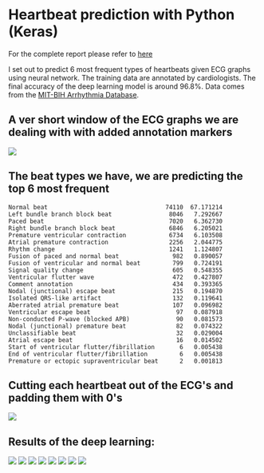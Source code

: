 # Heartbeat prediction with Python (Keras)

For the complete report please refer to [here](https://github.com/jerchiury/heartbeat_python/blob/master/heartbeat_python.md)

I set out to predict 6 most frequent types of heartbeats given ECG graphs using neural network. The training data are annotated by cardiologists. The final accuracy of the deep learning model is around 96.8%. Data comes from the [MIT-BIH Arrhythmia Database](https://www.physionet.org/content/mitdb/1.0.0/).


## A ver short window of the ECG graphs we are dealing with with added annotation markers
![](ecg_ann_plot.png)

## The beat types we have, we are predicting the top 6 most frequent

    Normal beat                                 74110  67.171214
    Left bundle branch block beat                8046   7.292667
    Paced beat                                   7020   6.362730
    Right bundle branch block beat               6846   6.205021
    Premature ventricular contraction            6734   6.103508
    Atrial premature contraction                 2256   2.044775
    Rhythm change                                1241   1.124807
    Fusion of paced and normal beat               982   0.890057
    Fusion of ventricular and normal beat         799   0.724191
    Signal quality change                         605   0.548355
    Ventricular flutter wave                      472   0.427807
    Comment annotation                            434   0.393365
    Nodal (junctional) escape beat                215   0.194870
    Isolated QRS-like artifact                    132   0.119641
    Aberrated atrial premature beat               107   0.096982
    Ventricular escape beat                        97   0.087918
    Non-conducted P-wave (blocked APB)             90   0.081573
    Nodal (junctional) premature beat              82   0.074322
    Unclassifiable beat                            32   0.029004
    Atrial escape beat                             16   0.014502
    Start of ventricular flutter/fibrillation       6   0.005438
    End of ventricular flutter/fibrillation         6   0.005438
    Premature or ectopic supraventricular beat      2   0.001813

## Cutting each heartbeat out of the ECG's and padding them with 0's

![](sample_beat.png)


## Results of the deep learning:

![](cm_val1.png)
![](cm_val2.png)
![](heatmap_N.png)
![](heatmap_L.png)
![](heatmap_P.png)
![](heatmap_R.png)
![](heatmap_V.png)
![](heatmap_A.png)


